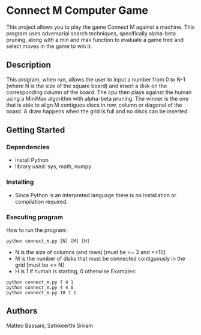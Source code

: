 # Connect M Computer Game

This project allows you to play the game Connect M against a machine. This program uses
adversarial search techniques, specifically alpha-beta pruning, along with a min and max function to evaluate a game tree and select moves in the game to win it.

## Description

This program, when run, allows the user to input a number from 0 to N-1 (where N is the size
of the square board) and insert a disk on the corresponding column of the board.
The cpu then plays against the human using a MiniMax algorithm with alpha-beta pruning.
The winner is the one that is able to align M contiguos discs in row, column
or diagonal of the board. A draw happens when the grid is full and no discs can be inserted.


## Getting Started

### Dependencies

* install Python
* library used: sys, math, numpy

### Installing

* Since Python is an interpreted language there is no installation or compilation required.

### Executing program

How to run the program:
```
python connect_m.py [N] [M] [H]
```
* N is the size of columns (and rows) [must be >= 3 and <=10]
* M is the number of disks that must be connected contiguously in the grid [must be <= N]
* H is 1 if human is starting, 0 otherwise
Examples:
```
python connect_m.py 7 4 1
python connect_m.py 4 4 0
python connect_m.py 10 7 1
```

## Authors

Matteo Bassani, Satkkeerthi Sriram


